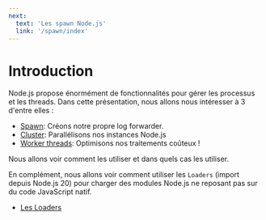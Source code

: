 ```yaml
---
next:
  text: 'Les spawn Node.js'
  link: '/spawn/index'
---
```


# Introduction


Node.js propose énormément de fonctionnalités pour gérer les processus et les threads.
Dans cette présentation, nous allons nous intéresser à 3 d'entre elles :

- [Spawn](/spawn/index.md): Créons notre propre log forwarder.
- [Cluster](/cluster/index.md): Parallélisons nos instances Node.js
- [Worker threads](/workers/index.md): Optimisons nos traitements coûteux !

Nous allons voir comment les utiliser et dans quels cas les utiliser.

En complément, nous allons voir comment utiliser les `Loaders` (import depuis Node.js 20) pour
charger des modules Node.js ne reposant pas sur du code JavaScript natif.

- [Les Loaders](/loaders/index.md)

